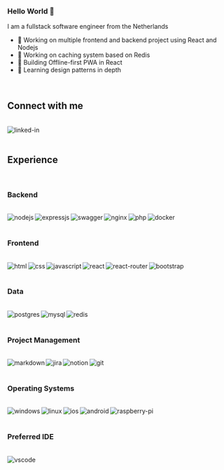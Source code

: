 ### Hello World 👋
I am a fullstack software engineer from the Netherlands
- 🔭 Working on multiple frontend and backend project using React and Nodejs
- 🔭 Working on caching system based on Redis
- 🔭 Building Offline-first PWA in React
- 🌱 Learning design patterns in depth
<br>

## Connect with me

<br>
<a href="https://www.linkedin.com/in/ramonvdelft/">
<img align="left" alt="linked-in" src="https://img.shields.io/badge/linkedin-%230077B5.svg?&style=for-the-badge&logo=linkedin&logoColor=white" />
  </a>

<br>
<br>

## Experience

<br>

### Backend

<br>

<div>
<img align="left" alt="nodejs" src="https://img.shields.io/badge/node.js%20-%2343853D.svg?&style=for-the-badge&logo=node.js&logoColor=white" />
<img align="left" alt="expressjs" src="https://img.shields.io/badge/Express.js-404D59?style=for-the-badge" />
<img align="left" alt="swagger" src="https://img.shields.io/badge/-Swagger-%23Clojure?style=for-the-badge&logo=swagger&logoColor=white" />
<img align="left" alt="nginx" src="https://img.shields.io/badge/nginx-%23009639.svg?style=for-the-badge&logo=nginx&logoColor=white" />
<img align="left" alt="php" src="https://img.shields.io/badge/PHP-777BB4?style=for-the-badge&logo=php&logoColor=white" />
<img align="left" alt="docker" src="https://img.shields.io/badge/docker-%230db7ed.svg?style=for-the-badge&logo=docker&logoColor=white" />
</div>
  
<br>
<br>
  
### Frontend

<br>

<div>
<img align="left" alt="html" src="https://img.shields.io/badge/html-critical?logo=html5&logoColor=white&style=for-the-badge" />
<img align="left" alt="css" src="https://img.shields.io/badge/css-blue?logo=css3&logoColor=white&style=for-the-badge" />
<img align="left" alt="javascript" src="https://img.shields.io/badge/javascipt-yellow?logo=javascript&logoColor=white&style=for-the-badge" />
<img align="left" alt="react" src="https://img.shields.io/badge/react%20-%2320232a.svg?&style=for-the-badge&logo=react&logoColor=%2361DAFB" />
<img align="left" alt="react-router" src="https://img.shields.io/badge/React_Router-CA4245?style=for-the-badge&logo=react-router&logoColor=white" />
<img align="left" alt="bootstrap" src="https://img.shields.io/badge/Bootstrap-563D7C?style=for-the-badge&logo=bootstrap&logoColor=white" />
</div>

<br>
<br>
  
### Data

<br>

<div>
<img align="left" alt="postgres" src="https://img.shields.io/badge/postgres-%23316192.svg?&style=for-the-badge&logo=postgresql&logoColor=white" />
<img align="left" alt="mysql" src="https://img.shields.io/badge/MySQL-00000F?style=for-the-badge&logo=mysql&logoColor=white" />
<img align="left" alt="redis" src="https://img.shields.io/badge/redis%20-red.svg?&style=for-the-badge&logo=redis&logoColor=white" />
</div>

<br>
<br>

### Project Management

<br>

<div>
<img align="left" alt="markdown" src="https://img.shields.io/badge/Markdown-000000?style=for-the-badge&logo=markdown&logoColor=white" />
<img align="left" alt="jira" src="https://img.shields.io/badge/jira-%230A0FFF.svg?style=for-the-badge&logo=jira&logoColor=white" />
<img align="left" alt="notion" src="https://img.shields.io/badge/Notion-%23000000.svg?style=for-the-badge&logo=notion&logoColor=white" />
<img align="left" alt="git" src="https://img.shields.io/badge/git-%23F05033.svg?style=for-the-badge&logo=git&logoColor=white" />
</div>

<br>
<br>

### Operating Systems

<br>

<div>
<img align="left" alt="windows" src="https://img.shields.io/badge/Windows-0078D6?style=for-the-badge&logo=windows&logoColor=white" />
<img align="left" alt="linux" src="https://img.shields.io/badge/Linux-FCC624?style=for-the-badge&logo=linux&logoColor=black" />
<img align="left" alt="ios" src="https://img.shields.io/badge/iOS-000000?style=for-the-badge&logo=ios&logoColor=white" />
<img align="left" alt="android" src="https://img.shields.io/badge/Android-3DDC84?style=for-the-badge&logo=android&logoColor=white" />
<img align="left" alt="raspberry-pi" src="https://img.shields.io/badge/-RaspberryPi-C51A4A?style=for-the-badge&logo=Raspberry-Pi" />
</div>

<br>
<br>

### Preferred IDE


<br>

<div>
<img align="left" alt="vscode" src="https://img.shields.io/badge/Visual%20Studio%20Code-0078d7.svg?style=for-the-badge&logo=visual-studio-code&logoColor=white" />
</div>

<br>
<br>
